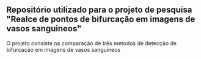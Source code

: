 ## Repositório utilizado para o projeto de pesquisa "Realce de pontos de bifurcação em imagens de vasos sanguineos"

O projeto consiste na comparação de três metodos de detecção de bifurcação em imagens de vasos sanguineos



